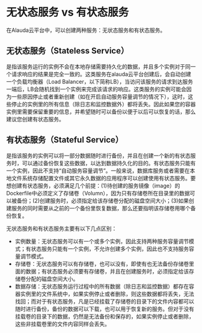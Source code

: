 # 无状态服务 vs 有状态服务

在Alauda云平台中，可以创建两种服务：无状态服务和有状态服务。

## 无状态服务（Stateless Service）

是指该服务运行的实例不会在本地存储需要持久化的数据，并且多个实例对于同一个请求响应的结果是完全一致的。这类服务在alauda云平台创建后，会自动创建一个负载均衡器（Load Balancer，以下简称LB），当访问该服务的请求到达服务一端后，LB会随机找到一个实例来完成该请求的响应。这类服务的实例可能会因为一些原因停止或者重新创建（如在开启自动服务容量调节的情况下），这时，这些停止的实例里的所有信息（除日志和监控数据外）都将丢失。因此如果您的容器实例里需要保留重要的信息，并希望随时可以备份以便于以后可以恢复的话，那么建议您创建有状态服务。

## 有状态服务（Stateful Service）
是指该服务的实例可以将一部分数据随时进行备份，并且在创建一个新的有状态服务时，可以通过备份恢复这些数据，以达到数据持久化的目的。有状态服务只能有一个实例，因此不支持“自动服务容量调节”。一般来说，数据库服务或者需要在本地文件系统存储配置文件或其它永久数据的应用程序可以创建使用有状态服务。要想创建有状态服务，必须满足几个前提：(1)待创建的服务镜像（image）的Dockerfile中必须定义了存储卷（Volumn），因为只有存储卷所在目录里的数据可以被备份；(2)创建服务时，必须指定给该存储卷分配的磁盘空间大小；(3)如果创建服务的同时需要从之前的一个备份里恢复数据，那么还要指明该存储卷用哪个备份恢复。

无状态服务和有状态服务主要有以下几点区别：

* 实例数量：无状态服务可以有一个或多个实例，因此支持两种服务容量调节模式；有状态服务只能有一个实例，不允许创建多个实例，因此也不支持服务容量调节模式。
* 存储卷：无状态服务可以有存储卷，也可以没有，即使有也无法备份存储卷里面的数据；有状态服务必须要有存储卷，并且在创建服务时，必须指定给该存储卷分配的磁盘空间大小。
* 数据存储：无状态服务运行过程中的所有数据（除日志和监控数据）都存在容器实例里的文件系统中，如果实例停止或者删除，则这些数据都将丢失，无法找回；而对于有状态服务，凡是已经挂载了存储卷的目录下的文件内容都可以随时进行备份，备份的数据可以下载，也可以用于恢复新的服务。但对于没有挂载卷的目录下的数据，仍然是无法备份和保存的，如果实例停止或者删除，这些非挂载卷里的文件内容同样会丢失。
